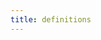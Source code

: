 ```yaml
---
title: definitions
---
```



<div id="test">
<script type="text/javascript" src="../../../javascripts/renderjson.js"></script>
<script>
renderjson.set_show_to_level(1);
var example = {
    "$id": "https://example.org/cda-data-model/definitions#",
    "$schema": "http://json-schema.org/draft-07/schema#",
    "definitions": {
        "CodeableConcept": {
            "additionalProperties": false,
            "description": "",
            "properties": {
                "coding": {
                "description": "A reference to a code defined by a terminology system",
                "items": {
                    "$ref": "#/definitions/Coding"
                },
                "type": "array"
                },
                "text": {
                "description": "A human language representation of the concept represented by the Coding",
                "type": "string"
                }
            },
            "required": [],
            "title": "CodeableConcept",
            "type": "object"
        },
        "Coding": {
            "additionalProperties": false,
            "description": "A structured representation of a coded/enumerated data value, that includes additional metadata about the code and code system.",
            "properties": {
                "code": {
                "description": "The value of the code itself.",
                "type": "string"
                },
                "display": {
                "description": "A human-readable name for the code.",
                "type": "string"
                },
                "system": {
                "description": "The code system where the code is defined.",
                "type": "string"
                },
                "version": {
                "description": "The version of the code system.",
                "type": "string"
                }
            },
            "required": [],
            "title": "Coding",
            "type": "object"
        },
        "Identifier": {
            "additionalProperties": false,
            "description": "",
            "properties": {
                "system": {
                "description": "The system or namespace that defines the identifier.",
                "type": "string"
                },
                "type": {
                "$ref": "#/definitions/CodeableConcept",
                "description": "A code that defines the type of the identifier."
                },
                "value": {
                "description": "The value of the identifier, as defined by the system.",
                "type": "string"
                }
            },
            "required": [],
            "title": "Identifier",
            "type": "object"
        },
        "Quantity": {
            "additionalProperties": false,
            "description": "A structured object to represent an amount of something (e.g., weight, mass, length, duration of time) - including a value and unit.",
            "properties": {
                "comparator": {
                "$ref": "#/definitions/Coding",
                "description": "How to understand the value  . . .   < | <= | >= | >"
                },
                "unit": {
                "$ref": "#/definitions/Coding",
                "description": "Unit representation (e.g. mg, mL)"
                },
                "value": {
                "description": "Numerical value (with implicit precision)",
                "type": "number"
                }
            },
            "required": [],
            "title": "Quantity",
            "type": "object"
        },
        "ExternalReference": {
            "additionalProperties": false,
            "description": "An external reference to an ontology, vocabulary or other system",
            "properties": {
                "term_id": {
                    "description": "Term identifier with prefix or full url. For example, 9606 for NCBITAXON Human or phs",
                    "type": "string"
                },
                "term_label": {
                    "description": "Human-readable label for the term.  Maps to rdfs:label.",
                    "type": "string"
                },
                "reference_url": {
                    "description": "Ontology persistent URL. For example, http://purl.bioontology.org/ontology/NCBITAXON/ ",
                    "type": "string"
                },
                "version": {
                "description": "The version of the ontology or reference source.",
                "type": "string"
                }
            },
            "required": [
            "term_id",
            "reference_url",
            "term_label"
            ],
            "title": "ExternalReference",
            "type": "object"
        }
    }
};
    document.getElementById("test").appendChild(renderjson(example));
</script>
